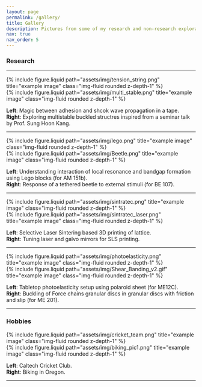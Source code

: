 ```yaml
---
layout: page
permalink: /gallery/
title: Gallery
description: Pictures from some of my research and non-research explorations.
nav: true
nav_order: 5
---
```


### Research

---

<div class="row justify-content-sm-center">
    <div class="col-sm mt-3 mt-md-0">
        {% include figure.liquid path="assets/img/tension_string.png" title="example image" class="img-fluid rounded z-depth-1" %}
    </div>
    <div class="col-sm mt-3 mt-md-0">
        {% include figure.liquid path="assets/img/multi_stable.png" title="example image" class="img-fluid rounded z-depth-1" %}
    </div>
</div>

**Left**: Magic between adhesion and shcok wave propagation in a tape. <br />
**Right**: Exploring multistable buckled structres inspired from a seminar talk by Prof. Sung Hoon Kang.

---

<div class="row justify-content-sm-center">
    <div class="col-sm mt-3 mt-md-0">
        {% include figure.liquid path="assets/img/lego.png" title="example image" class="img-fluid rounded z-depth-1" %}
    </div>
    <div class="col-sm mt-3 mt-md-0">
        {% include figure.liquid path="assets/img/Beetle.png" title="example image" class="img-fluid rounded z-depth-1" %}
    </div>
</div>

**Left**: Understanding interaction of local resonance and bandgap formation using Lego blocks (for AM 151b). <br />
**Right**: Response of a tethered beetle to external stimuli (for BE 107).

---

<div class="row justify-content-sm-center">
    <div class="col-sm mt-3 mt-md-0">
        {% include figure.liquid path="assets/img/sintratec.png" title="example image" class="img-fluid rounded z-depth-1" %}
    </div>
    <div class="col-sm mt-3 mt-md-0">
        {% include figure.liquid path="assets/img/sintratec_laser.png" title="example image" class="img-fluid rounded z-depth-1" %}
    </div>
</div>

**Left**: Selective Laser Sintering based 3D printing of lattice. <br />
**Right**: Tuning laser and galvo mirrors for SLS printing.

---

<div class="row justify-content-sm-center">
    <div class="col-sm mt-3 mt-md-0">
        {% include figure.liquid path="assets/img/photoelasticity.png" title="example image" class="img-fluid rounded z-depth-1" %}
    </div>
    <div class="col-sm mt-3 mt-md-0">
        {% include figure.liquid path="assets/img/Shear_Banding_v2.gif" title="example image" class="img-fluid rounded z-depth-1" %}
    </div>
</div>

**Left**: Tabletop photoelasticity setup using polaroid sheet (for ME12C). <br />
**Right**: Buckling of Force chains granular discs in granular discs with friction and slip (for ME 201).

---

### Hobbies

<div class="row justify-content-sm-center">
    <div class="col-sm mt-3 mt-md-0">
        {% include figure.liquid path="assets/img/cricket_team.png" title="example image" class="img-fluid rounded z-depth-1" %}
    </div>
    <div class="col-sm mt-3 mt-md-0">
        {% include figure.liquid path="assets/img/biking_pic1.png" title="example image" class="img-fluid rounded z-depth-1" %}
    </div>
</div>

**Left**: Caltech Cricket Club. <br />
**Right**: Biking in Oregon.

---
